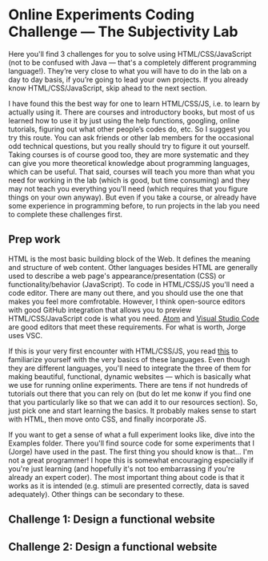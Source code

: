 # Online Experiments Coding Challenge — The Subjectivity Lab

Here you'll find 3 challenges for you to solve using HTML/CSS/JavaScript (not to be confused with Java — that's a completely different programming language!). They’re very close to what you will have to do in the lab on a day to day basis, if you’re going to lead your own projects. If you already know HTML/CSS/JavaScript, skip ahead to the next section.

I have found this the best way for one to learn HTML/CSS/JS, i.e. to learn by actually using it. There are courses and introductory books, but most of us learned how to use it by just using the help functions, googling, online tutorials, figuring out what other people’s codes do, etc. So I suggest you try this route. You can ask friends or other lab members for the occasional odd technical questions, but you really should try to figure it out yourself. Taking courses is of course good too, they are more systematic and they can give you more theoretical knowledge about programming languages, which can be useful. That said, courses will teach you more than what you need for working in the lab (which is good, but time consuming) and they may not teach you everything you'll need (which requires that you figure things on your own anyway). But even if you take a course, or already have some experience in programming before, to run projects in the lab you need to complete these challenges first. 

## Prep work

HTML is the most basic building block of the Web. It defines the meaning and structure of web content. Other languages besides HTML are generally used to describe a web page's appearance/presentation (CSS) or functionality/behavior (JavaScript). To code in HTML/CSS/JS you'll need a code editor. There are many out there, and you should use the one that makes you feel more comfrotable. However, I think open-source editors with good GitHub integration that allows you to preview HTML/CSS/JavaScript code is what you need. [Atom](http://atom.io) and [Visual Studio Code](http://code.visualstudio.com) are good editors that meet these requirements. For what is worth, Jorge uses VSC.

If this is your very first encounter with HTML/CSS/JS, you read [this](https://developer.mozilla.org/en-US/docs/Web/HTML) to familiarize yourself with the very basics of these languages. Even though they are different languages, you'll need to integrate the three of them for making beautiful, functional, dynamic websites — which is basically what we use for running online experiments. There are tens if not hundreds of tutorials out there that you can rely on (but do let me konw if you find one that you particularly like so that we can add it to our resources section). So, just pick one and start learning the basics. It probably makes sense to start with HTML, then move onto CSS, and finally incorporate JS. 

If you want to get a sense of what a full experiment looks like, dive into the Examples folder. There you'll find source code for some experiments that I (Jorge) have used in the past. The first thing you should know is that... I'm not a great programmer! I hope this is somewhat encouraging especially if you're just learning (and hopefully it's not too embarrassing if you're already an expert coder). The most important thing about code is that it works as it is intended (e.g. stimuli are presented correctly, data is saved adequately). Other things can be secondary to these. 

## Challenge 1: Design a functional website


## Challenge 2: Design a functional website